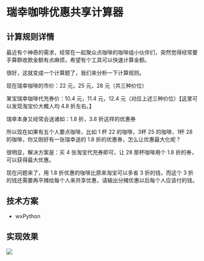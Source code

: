 # 瑞幸咖啡优惠共享计算器

## 计算规则详情
最近有个神奇的需求，经常在一起聚众点咖啡的咖啡组小伙伴们，突然觉得经常要手算群收款金额有点麻烦，希望有个工具可以快速计算金额。

很好，这就变成一个计算题了，我们来分析一下计算规则。

现在瑞幸咖啡的市价：22 元，25 元，28 元（共三种价位）

某宝瑞幸咖啡代充券价：10.4 元，11.4 元，12.4 元（对应上述三种价位）【这里可以发现淘宝价大概人均 4.8 折左右。】

瑞幸本身又经常会送诸如：1.8 折，3.8 折这样的优惠券

所以现在如果有五个人要点咖啡，比如 1 杯 22 的咖啡，3杯 25 的咖啡，1杯 28 的咖啡，你又刚好有一张瑞幸送的 1.8 折的优惠券，怎么让优惠最大化呢？

很明显，解决方案是：买 4 张淘宝代充券即可，让 28 那杯咖啡用个 1.8 折的券，可以获得最大优惠。

现在问题来了，用 1.8 折优惠的咖啡比原来淘宝可以多省 3 折的钱，而这个 3 折的钱还需要再平摊给每个人来共享优惠，请输出分摊优惠以后每个人应该付的钱。

## 技术方案

* wxPython

## 实现效果
<img src="https://testerhome.com/uploads/photo/2020/6453997b-9794-467b-aaad-a696556737ba.png!large">